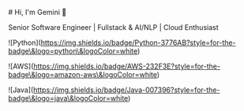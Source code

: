 \# Hi, I'm Gemini 👋

Senior Software Engineer | Fullstack \& AI/NLP | Cloud Enthusiast

!\[Python](https://img.shields.io/badge/Python-3776AB?style=for-the-badge\&logo=python\&logoColor=white)

!\[AWS](https://img.shields.io/badge/AWS-232F3E?style=for-the-badge\&logo=amazon-aws\&logoColor=white)

!\[Java](https://img.shields.io/badge/Java-007396?style=for-the-badge\&logo=java\&logoColor=white)



